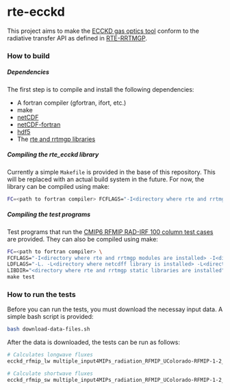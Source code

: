 # rte-ecckd

This project aims to make the [ECCKD gas optics tool](https://doi.org/10.1029/2022MS003033) conform
to the radiative transfer API as defined in [RTE-RRTMGP](https://github.com/earth-system-radiation/rte-rrtmgp).

### How to build

##### Dependencies
The first step is to compile and install the following dependencies:
- A fortran compiler (gfortran, ifort, etc.)
- make
- [netCDF](https://github.com/Unidata/netcdf-c)
- [netCDF-fortran](https://github.com/Unidata/netcdf-fortran/)
- [hdf5](https://github.com/HDFGroup/hdf5)
- The [rte and rrtmgp libraries](https://github.com/earth-system-radiation/rte-rrtmgp)

##### Compiling the rte_ecckd library
Currently a simple `Makefile` is provided in the base of this repository.  This will be replaced with an
actual build system in the future.  For now, the library can be compiled using make:
```bash
FC=<path to fortran compiler> FCFLAGS="-I<directory where rte and rrtmgp modules are installed> -g -O0" make
```

##### Compiling the test programs
Test programs that run the [CMIP6 RFMIP RAD-IRF 100 column test cases](https://doi.org/10.5194/gmd-9-3447-2016) are provided.
They can also be compiled using make:
```bash
FC=<path to fortran compiler> \
FCFLAGS="-I<directory where rte and rrtmgp modules are installed> -I<directory where netcdff module is installed> -g -O0" \
LDFLAGS="-L. -L<directory where netcdff library is installed> -L<directory where netcdf library is installed> -L<directory where hdf5 library is installed>" \
LIBDIR="<directory where rte and rrtmgp static libraries are installed" \
make test
```

### How to run the tests
Before you can run the tests, you must download the necessay input data. A simple bash script is provided:
```bash
bash download-data-files.sh
```
After the data is downloaded, the tests can be run as follows:
```bash
# Calculates longwave fluxes
ecckd_rfmip_lw multiple_input4MIPs_radiation_RFMIP_UColorado-RFMIP-1-2_none.nc data/ecckd-1.2_lw_ckd-definition_climate_fsck-tol0.0161.nc

# Calculate shortwave fluxes
ecckd_rfmip_sw multiple_input4MIPs_radiation_RFMIP_UColorado-RFMIP-1-2_none.nc data/ecckd-1.2_sw_ckd-definition_climate_wide-tol0.05.nc
```



